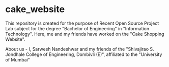 # cake_website
This repository is created for the purpose of Recent Open Source Project Lab subject for the degree "Bachelor of Engineering" in "Information Technology". Here, me and my friends have worked on the "Cake Shopping Website".

About us - I, Sarwesh Nandeshwar and my friends of the "Shivajirao S. Jondhale College of Engineering, Dombivli (E)", affiliated to the "University of Mumbai"
